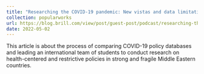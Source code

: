 ```yaml
---	
title: "Researching the COVID-19 pandemic: New vistas and data limitations"	
collection: popularworks	
url: https://blog.brill.com/view/post/guest-post/podcast/researching-the-covid-19-pandemic.xml
date: 2022-05-02		
---	
```



This article is about the process of comparing COVID-19 policy databases and leading an international team of students to conduct research on health-centered and restrictive policies in strong and fragile Middle Eastern countries. 
